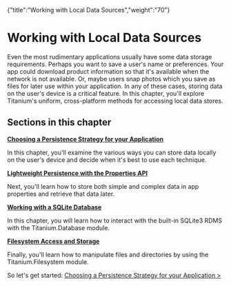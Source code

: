 {"title":"Working with Local Data Sources","weight":"70"} 

# Working with Local Data Sources

Even the most rudimentary applications usually have some data storage requirements. Perhaps you want to save a user's name or preferences. Your app could download product information so that it's available when the network is not available. Or, maybe users snap photos which you save as files for later use within your application. In any of these cases, storing data on the user's device is a critical feature. In this chapter, you'll explore Titanium's uniform, cross-platform methods for accessing local data stores.

## Sections in this chapter

**[Choosing a Persistence Strategy for your Application](/docs/appc/Titanium_SDK/Titanium_SDK_How-tos/Working_with_Local_Data_Sources/Choosing_a_Persistence_Strategy_for_Your_Application/)**

In this chapter, you'll examine the various ways you can store data locally on the user's device and decide when it's best to use each technique.

**[Lightweight Persistence with the Properties API](/docs/appc/Titanium_SDK/Titanium_SDK_How-tos/Working_with_Local_Data_Sources/Lightweight_Persistence_with_the_Properties_API/)**

Next, you'll learn how to store both simple and complex data in app properties and retrieve that data later.

**[Working with a SQLite Database](/docs/appc/Titanium_SDK/Titanium_SDK_How-tos/Working_with_Local_Data_Sources/Working_with_a_SQLite_Database/)**

In this chapter, you will learn how to interact with the built-in SQLite3 RDMS with the Titanium.Database module.

**[Filesystem Access and Storage](/docs/appc/Titanium_SDK/Titanium_SDK_How-tos/Working_with_Local_Data_Sources/Filesystem_Access_and_Storage/)**

Finally, you'll learn how to manipulate files and directories by using the Titanium.Filesystem module.

So let's get started: [Choosing a Persistence Strategy for your Application >](/docs/appc/Titanium_SDK/Titanium_SDK_How-tos/Working_with_Local_Data_Sources/Choosing_a_Persistence_Strategy_for_Your_Application/)